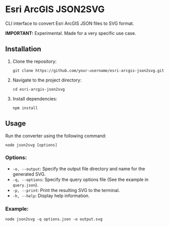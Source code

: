 # Esri ArcGIS JSON2SVG

CLI interface to convert Esri ArcGIS JSON files to SVG format.

**IMPORTANT:** Experimental. Made for a very specific use case. 


## Installation

1. Clone the repository:
   ```
   git clone https://github.com/your-username/esri-arcgis-json2svg.git
   ```

2. Navigate to the project directory:
   ```
   cd esri-arcgis-json2svg
   ```

3. Install dependencies:
   ```
   npm install
   ```

## Usage

Run the converter using the following command:

```
node json2svg [options]
```

### Options:

- `-o, --output`: Specify the output file directory and name for the generated SVG.
- `-q, --options`: Specify the query options file (See the example in `query.json`).
- `-p, --print`: Print the resulting SVG to the terminal.
- `-h, --help`: Display help information.

### Example:

```
node json2svg -q options.json -o output.svg
```
